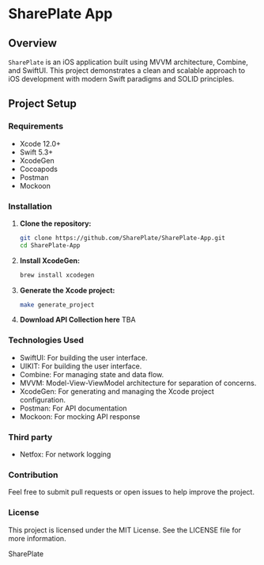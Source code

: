 # SharePlate App

## Overview
`SharePlate` is an iOS application built using MVVM architecture, Combine, and SwiftUI. This project demonstrates a clean and scalable approach to iOS development with modern Swift paradigms and SOLID principles.

## Project Setup

### Requirements
- Xcode 12.0+
- Swift 5.3+
- XcodeGen
- Cocoapods
- Postman
- Mockoon

### Installation

1. **Clone the repository:**
   ```sh
   git clone https://github.com/SharePlate/SharePlate-App.git
   cd SharePlate-App

2. **Install XcodeGen:**
    ```sh
    brew install xcodegen

3. **Generate the Xcode project:**
    ```sh
    make generate_project
   ```

4. **Download API Collection here**
    TBA

### Technologies Used
- SwiftUI: For building the user interface.
- UIKIT: For building the user interface.
- Combine: For managing state and data flow.
- MVVM: Model-View-ViewModel architecture for separation of concerns.
- XcodeGen: For generating and managing the Xcode project configuration.
- Postman: For API documentation
- Mockoon: For mocking API response

### Third party
- Netfox: For network logging

### Contribution
Feel free to submit pull requests or open issues to help improve the project.

### License
This project is licensed under the MIT License. See the LICENSE file for more information.

SharePlate
